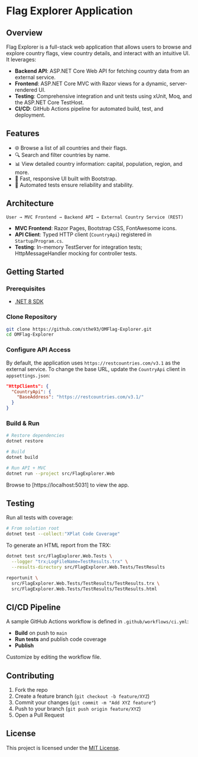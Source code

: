 # Flag Explorer Application

## Overview

Flag Explorer is a full-stack web application that allows users to browse and explore country flags, view country details, and interact with an intuitive UI. It leverages:

* **Backend API**: ASP.NET Core Web API for fetching country data from an external service.
* **Frontend**: ASP.NET Core MVC with Razor views for a dynamic, server-rendered UI.
* **Testing**: Comprehensive integration and unit tests using xUnit, Moq, and the ASP.NET Core TestHost.
* **CI/CD**: GitHub Actions pipeline for automated build, test, and deployment.

## Features

* 🌐 Browse a list of all countries and their flags.
* 🔍 Search and filter countries by name.
* 📊 View detailed country information: capital, population, region, and more.
* 🚀 Fast, responsive UI built with Bootstrap.
* 🧪 Automated tests ensure reliability and stability.

## Architecture

```plaintext
User → MVC Frontend → Backend API → External Country Service (REST)
```

* **MVC Frontend**: Razor Pages, Bootstrap CSS, FontAwesome icons.
* **API Client**: Typed HTTP client (`CountryApi`) registered in `Startup`/`Program.cs`.
* **Testing**: In-memory TestServer for integration tests; HttpMessageHandler mocking for controller tests.

## Getting Started

### Prerequisites

* [.NET 8 SDK](https://dotnet.microsoft.com/download)

### Clone Repository

```bash
git clone https://github.com/sthe93/OMFlag-Explorer.git
cd OMFlag-Explorer
```

### Configure API Access

By default, the application uses `https://restcountries.com/v3.1` as the external service. To change the base URL, update the `CountryApi` client in `appsettings.json`:

```json
"HttpClients": {
  "CountryApi": {
    "BaseAddress": "https://restcountries.com/v3.1/"
  }
}
```

### Build & Run

```bash
# Restore dependencies
dotnet restore

# Build
dotnet build

# Run API + MVC
dotnet run --project src/FlagExplorer.Web
```

Browse to [https://localhost:5031] to view the app.

## Testing

Run all tests with coverage:

```bash
# From solution root
dotnet test --collect:"XPlat Code Coverage"
```

To generate an HTML report from the TRX:

```bash
dotnet test src/FlagExplorer.Web.Tests \
  --logger "trx;LogFileName=TestResults.trx" \
  --results-directory src/FlagExplorer.Web.Tests/TestResults

reportunit \
  src/FlagExplorer.Web.Tests/TestResults/TestResults.trx \
  src/FlagExplorer.Web.Tests/TestResults/TestResults.html
```



## CI/CD Pipeline

A sample GitHub Actions workflow is defined in `.github/workflows/ci.yml`:

* **Build** on push to `main`
* **Run tests** and publish code coverage
* **Publish** 

Customize by editing the workflow file.

## Contributing

1. Fork the repo
2. Create a feature branch (`git checkout -b feature/XYZ`)
3. Commit your changes (`git commit -m "Add XYZ feature"`)
4. Push to your branch (`git push origin feature/XYZ`)
5. Open a Pull Request

## License

This project is licensed under the [MIT License](LICENSE).
